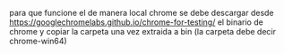 para que funcione el de manera local chrome se debe descargar desde https://googlechromelabs.github.io/chrome-for-testing/ el binario de chrome y copiar la carpeta una vez extraida a bin (la carpeta debe decir chrome-win64)
